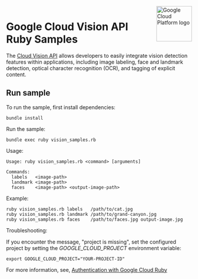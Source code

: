 <img src="https://avatars2.githubusercontent.com/u/2810941?v=3&s=96" alt="Google Cloud Platform logo" title="Google Cloud Platform" align="right" height="96" width="96"/>

# Google Cloud Vision API Ruby Samples

The [Cloud Vision API][vision_docs] allows developers to easily integrate vision
detection features within applications, including image labeling, face and
landmark detection, optical character recognition (OCR), and tagging of explicit
content.

[vision_docs]: https://cloud.google.com/vision/docs/

## Run sample

To run the sample, first install dependencies:

    bundle install

Run the sample:

    bundle exec ruby vision_samples.rb

Usage:

    Usage: ruby vision_samples.rb <command> [arguments]

    Commands:
      labels   <image-path>
      landmark <image-path>
      faces    <image-path> <output-image-path>

Example:

    ruby vision_samples.rb labels   /path/to/cat.jpg
    ruby vision_samples.rb landmark /path/to/grand-canyon.jpg
    ruby vision_samples.rb faces    /path/to/faces.jpg output-image.jpg

Troubleshooting:

If you encounter the message, "project is missing", set the configured
project by setting the *GOOGLE_CLOUD_PROJECT* environment variable:

    export GOOGLE_CLOUD_PROJECT="YOUR-PROJECT-ID"

For more information, see, [Authentication with Google Cloud Ruby](http://googlecloudplatform.github.io/google-cloud-ruby/#/docs/google-cloud/v0.20.1/guides/authentication#withgooglecloudruby)
